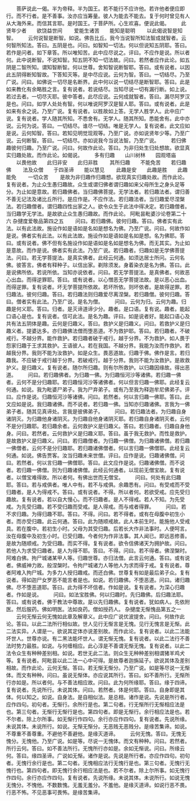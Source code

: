 <!-- { "loadSidebar": true } -->
　　菩萨说此一偈。半为帝释。半为国王。若不能行不应许他。若许他者便应即行。而不行者。是不善事。汝亦应当筹量。彼人为能去不能去。复于何时曾见有人从大海外来。而信其言耶。是时国王。于菩萨所。心生欢喜。便说此偈。
　　此贤年少者　　欲饶益世间
　　爱能生诸苦　　能知是聪明
　　以此偈说智是知智。
　　云何说智是断智。如说。佛告比丘。我今当说智所知法智成就智者。云何智所知法。答曰。五阴是也。问曰。如智知一切法。何以但说知五阴耶。答曰。若作是问者。如下章答。所以唯知苦。此中应尽说之。评曰。不应作是说。所以者何。此中说断智。不说知智。知五阴不知一切法故。问曰。若然者应作此论。如五阴是二智所知。谓知智断智。何以世尊。舍知智说断智耶。答曰。或有说者。以因此五阴得断知智故。下答知灭等。是中尽应说。云何为智。答曰。一切结尽。乃至广说。问曰。如佛说一切尽是名断界。此中何以说一切结尽是断智耶。答曰。此是如来教化有余略胜之言。复有说者。若说结尽。当知尽说一切有漏行断。如上说。若过去者。一切尽灭耶。彼中答者。此尽应说。云何成就智者。答曰。漏尽阿罗汉是也。问曰。如学人处处有智。何以唯说阿罗汉是智人耶。答曰。或有说者。此是如来有余之说。乃至广说。复有说者。以胜故如上答。无学人胜学人。此中应广说。复有说者。学人随其所知。不悉舍有。无学人。随其所知。悉能舍有。此中亦说。云何为说。答曰。一切结尽。谁尽一切结。唯是无学人。复有说者。此文应如是说。云何知智。答曰。若知见明觉现观等。乃至广说。亦如说贤年少等。乃至广说。云何断智。答曰。一切结尽。亦如说我今当说法智。乃至广说。
　　若归佛趣彼何归趣。乃至广说。问曰。何故作此论。答曰。为非归处生归处想故。欲显真实归趣处故。而作此论。如偈说。
　　多有归趣　　山川树林　　园观塔庙
　　以畏他故　　此归非安　　此归非胜
　　其所归趣　　不能免苦　　若归趣佛
　　法及众僧　　于四圣谛　　能以慧见
　　此趣是安　　此趣是胜　　此趣能免
　　一切众苦
　　是故为非归趣作归趣想。欲现真实归趣处故。而作此论。复有说者。为止众生愚归趣故。众生或谓归佛者谓归趣如来父母所生之身头足等分。为止如是意故。若归趣佛者。当归趣佛菩提。无学法者。若归趣法者。谓归善不善无记法及诸比丘所行。是应作是。不应作法。若归趣法者。当归趣爱尽涅槃法。若归趣僧者。谓归趣四性出家之人。欲令众生于此法中得决定。若归趣僧者。当归趣学无学法。是故欲止众生愚归趣故。而作此论。
阿毗昙毗婆沙论卷第二十六
杂揵度爱敬品第四之五
　　问曰。若归趣佛。彼何归趣。答曰。佛者实有此法。以有此法故。施设作如是语如是名如是想名为佛。乃至广说。问曰。何故作如是说。佛者实有此法。以有此法故。施设作如是语如是名如是想。名为佛耶。答曰。或有说者。佛不但有名施设作如是语如是名如是想名为佛。而无其实。为止如是意故。而作是说。佛者实有此法。乃至广说。若归趣者。归趣如是无学佛菩提法。问曰。若无学菩提法。是真实佛者。此经云何通。如须达居士所问。云何名佛。彼答言。佛者有释种子。以信出家。剃除须发。身着染衣是名为佛。答曰。此是说佛所依。若说所依。当知亦说依者。问曰。若无学菩提法。是真佛者。何故恶心出血。而得逆罪耶。答曰。或有说者。以心憎恶无学菩提法故。是以恶心出血。而得逆罪。复有说者。坏无学菩提所依故。若坏所依。则坏依者。是故得逆罪。若归趣法。彼何归趣。答曰。若归趣法则归趣爱尽离涅槃。若归趣僧。彼何归趣。答曰。僧者实有此法。乃至广说。是名为僧。
　　问曰。云何为归。云何为趣。归趣是何义耶。答曰。归者。是灭谛道谛少分。趣者。是口语。复有说。趣者。能起口语心是也。复有说者。信可此法。是名为趣。评曰。如是说者好。能起口语心及共有法五阴体是趣。云何是归趣义。答曰。救护义是归趣义。问曰。若救护义是归趣义者。提婆达多。亦归趣佛法僧而堕恶道。不为救护耶。答曰。若归趣者。不破戒行。不越分界。能作救护。若归趣者破于戒行。越于分界。不为救护。如人畏于怨家归趣于王求其救护。王语彼人。若在我国。不越分界。我能为汝而作救护。若越我分界。我则不能为汝救护。如是众生。畏恶道故。归趣于佛。佛作是言。若归趣我。不应破于戒行越于分界。若破戒行。越于分界。我则不能为汝救护。是故救护义。是归趣义。复有说者。随尔所归趣。则有尔所救护。以归趣因缘故。得出恶道。
　　问曰。若归趣佛者。为归趣一佛。为归趣恒河沙等诸佛。若归趣一佛者。云何不是分归趣耶。若归趣恒河沙等诸佛者。何以但言归趣一佛耶。此经复云何通。如说。我为毗婆尸弟子。我为尸弃弟子。或有乃至我为释迦牟尼佛弟子。评曰。应作是说。归趣恒河沙等诸佛。问曰。若然者。何以言归趣一佛耶。答曰。此文应如是说。我归趣诸佛。而不说者。若归趣一佛。当知亦归趣诸佛。言我为一佛弟子者。随其见真谛处。言我是彼佛弟子。
　　问曰。若归趣法者。为归趣自身诸阴灭。为归趣他身诸阴灭。为归趣自他身诸阴灭耶。若归趣自身诸阴灭者。云何不是分归趣耶。若归趣余者。云何救护义是归趣义。答曰。若归趣者。归趣自身他身。问曰。若然者。云何救护义是归趣义耶。答曰。虽于我无救护。而性是救护。是故救护义是归趣义。问曰。若归趣僧者。为归趣一佛僧。为归趣诸佛僧。若归趣一佛僧者。云何不是分归趣耶。若归趣诸佛僧者。何以言归趣一佛僧耶。此经复云何通。如说。佛告贾客。汝当归趣未来世僧。评曰。应作是说。归趣诸佛僧。问曰。若然者。何以言归趣一佛僧耶。答曰。此文应作是说。归趣诸佛僧。而不说者。若归趣一佛僧。则为归趣诸佛僧。此经云何通者。以现前无僧宝故。复有说者。以僧宝难得故。所以者何。有佛出世而无僧宝。
　　问曰。何处有此归趣耶。答曰。若与戒俱者。唯人中有。若不与戒俱。余趣悉有。问曰。有受戒而不受归趣者。是人为得戒不。答曰。或有说者。不得。所以者何。若欲受戒。应先受归趣故。复有说者。若以自大慢心。而不归趣者。是人不得戒。若人不知。为先受戒。为先受归趣。若不受归趣而受戒。是人得戒。而与戒者得罪。
　　问曰。若不求归趣。为得归趣不耶。答曰。不得。问曰。若不得者。或有在母腹中初生小者。而亦受归趣。此云何通。答曰。此为随顺戒故。此人本前生时。能施他人受戒具。若在腹中。若初生小时。父母为其受归趣。后若长大作非法事时。人便呵言。汝在母腹中及初生小时。已受归趣。今者何为作非法事。其人闻已。即远恶修善。是故为随顺戒。为受归趣。而实不得。复有说者。欲令信佛诸天为拥护故。问曰。若他人为求受归趣者。是人为得不耶。答曰。不得。问曰。若不得者。佛涅槃时。阿难白佛。拘尸城诸某甲人等。归趣世尊。亦归法僧。此言云何通。答曰。或有说者。佛威神力故。般涅槃时。令拘尸城诸力人等他人为求而得于戒。复有说者。尊者阿难入拘尸城。为多力人授归趣戒。而还白佛。世尊复有如是最后弟子众。复有说者。得如迦尸女罗恶不能言者是也。如说。若归趣佛。不堕恶道。问曰。诸归趣佛。尽不堕恶道耶。答曰。此为得不坏信者。作如是说。复有说者。为深心归趣者。作如是说。
　　问曰。如法宝胜佛。何以归趣时。先归趣佛。后归趣法耶。答曰。或有说者。佛于教法中尊故。是以先归趣佛。复有说者。犹如病人。先依附医。然后服药。佛如明医。法如良药。僧如授药人。
杂揵度无惭愧品第五之一
　　云何无惭云何无愧如此章及解章义。此中应广说优波提舍。问曰。何故作此论。答曰。以此二法所行相似故。世人见行无惭言是无愧。见行无愧言是无惭。此二法实异。人谓是一。欲说其定体亦说差别故。而作此论。复有说者。以此二法能坏世人。世尊亦说。有二黑法能坏世人。谓无惭无愧。复有说者。以此二法行不善法时势力最胜。如说。与何缠相应。此心淳是不善谓无惭无愧。复有说者。以此二法令众生有种种差别相。如说。若世无此二法。则众生无种种差别相谓猪羊鸡犬等。复有说者。阿毗昙以此二法一心中可得。是故尊者迦旃延子。欲说其体及差别相故。而作此论。云何无惭。答曰。若无惭无惭分。乃至广说。如是等尽说一无惭体。而文有种种。问曰。虽说无惭体。亦应说其所行。答曰。如不善所行。无惭所行亦如是。所以者何。与不善法相应故。问曰。此为何所缘耶。答曰。缘于四谛。复有说者。先说所行。未说其体。问曰。若然者。体是何耶。答曰。自身即是其体。何以知之。如说。自身法。是自相似法。是总相。诸作是说。先说是所行者。应作四句。初句者。无惭行。余所行是也。第二句者。行无惭所行无惭相应法是也。第三句者。无惭行无惭行是也。第四句者。即是无惭行。余行相应法是也。若不尔者。除上尔所事。如无惭行作四句。余行亦应作四句。复有说者。先说所缘。未说其体。未说所行。如说。无惭无惭分。无恶贱无恶贱分。是缘苦集谛。如说。不尊重不善尊重。不避他不善避他。是缘灭道谛。
　　云何无愧。答曰。无愧无愧分。无愧他。乃至广说。如是等。尽说一无愧体。而文有种种。问曰。若然者。所行云何。答曰。如不善法所行。无愧所行亦如是。余如无惭说。问曰。所缘云何。答曰。缘四圣谛。广说如无惭。诸作是说。先说是所行者。亦应作四句。初句者。无愧行余行是也。第二句者。无愧相应法行无愧行是也。第三句者。无愧行无愧行也。第四句者。即无愧行余行相应法是也。若不尔者。除上尔所事。如无愧行作四句。余行亦应作四句。复有说者。先说所缘。未说其体。未说所行。如说无愧无愧分。不愧他。不数数愧。无羞无羞分。不羞他。是缘灭道谛。如说行恶不畏。行恶不怖。不见恶事可畏怖。是缘苦集谛。
